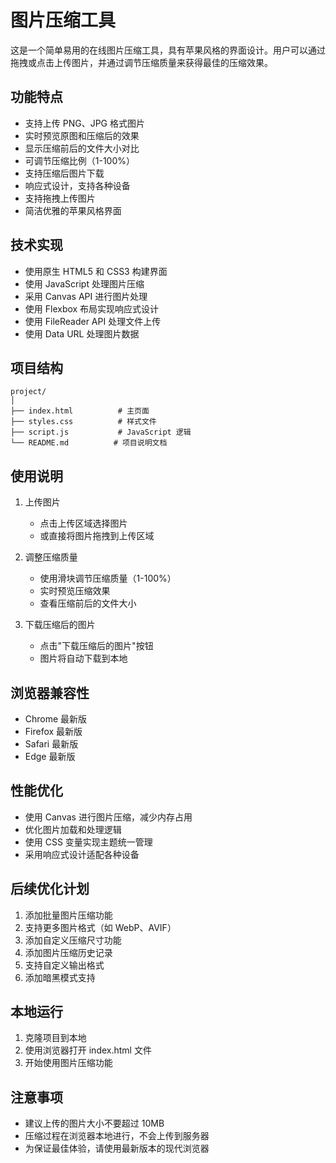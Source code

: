 # 图片压缩工具

这是一个简单易用的在线图片压缩工具，具有苹果风格的界面设计。用户可以通过拖拽或点击上传图片，并通过调节压缩质量来获得最佳的压缩效果。

## 功能特点

- 支持上传 PNG、JPG 格式图片
- 实时预览原图和压缩后的效果
- 显示压缩前后的文件大小对比
- 可调节压缩比例（1-100%）
- 支持压缩后图片下载
- 响应式设计，支持各种设备
- 支持拖拽上传图片
- 简洁优雅的苹果风格界面

## 技术实现

- 使用原生 HTML5 和 CSS3 构建界面
- 使用 JavaScript 处理图片压缩
- 采用 Canvas API 进行图片处理
- 使用 Flexbox 布局实现响应式设计
- 使用 FileReader API 处理文件上传
- 使用 Data URL 处理图片数据

## 项目结构

```
project/
│
├── index.html          # 主页面
├── styles.css          # 样式文件
├── script.js           # JavaScript 逻辑
└── README.md          # 项目说明文档
```

## 使用说明

1. 上传图片
   - 点击上传区域选择图片
   - 或直接将图片拖拽到上传区域

2. 调整压缩质量
   - 使用滑块调节压缩质量（1-100%）
   - 实时预览压缩效果
   - 查看压缩前后的文件大小

3. 下载压缩后的图片
   - 点击"下载压缩后的图片"按钮
   - 图片将自动下载到本地

## 浏览器兼容性

- Chrome 最新版
- Firefox 最新版
- Safari 最新版
- Edge 最新版

## 性能优化

- 使用 Canvas 进行图片压缩，减少内存占用
- 优化图片加载和处理逻辑
- 使用 CSS 变量实现主题统一管理
- 采用响应式设计适配各种设备

## 后续优化计划

1. 添加批量图片压缩功能
2. 支持更多图片格式（如 WebP、AVIF）
3. 添加自定义压缩尺寸功能
4. 添加图片压缩历史记录
5. 支持自定义输出格式
6. 添加暗黑模式支持

## 本地运行

1. 克隆项目到本地
2. 使用浏览器打开 index.html 文件
3. 开始使用图片压缩功能

## 注意事项

- 建议上传的图片大小不要超过 10MB
- 压缩过程在浏览器本地进行，不会上传到服务器
- 为保证最佳体验，请使用最新版本的现代浏览器